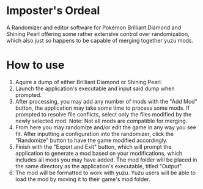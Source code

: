 # Imposter's Ordeal
A Randomizer and editor software for Pokémon Brilliant Diamond and Shining Pearl offering some rather extensive control over randomization, which also just so happens to be capable of merging together yuzu mods.

# How to use
1. Aquire a dump of either Brilliant Diamond or Shining Pearl.
2. Launch the application's executable and input said dump when prompted.
3. After processing, you may add any number of mods with the "Add Mod" button, the application may take some time to process some mods. If prompted to resolve file conflicts, select only the files modified by the newly selected mod. Note: Not all mods are compatible for merging.
4. From here you may randomize and/or edit the game in any way you see fit. After inputting a configuration into the randomizer, click the "Randomize" button to have the game modified accordingly.
5. Finish with the "Export and Exit" button, which will prompt the application to generate a mod based on your modifications, which includes all mods you may have added. The mod folder will be placed in the same directory as the application's executable, titled "Output".
6. The mod will be formatted to work with yuzu. Yuzu users will be able to load the mod by moving it to their game's mod folder.
